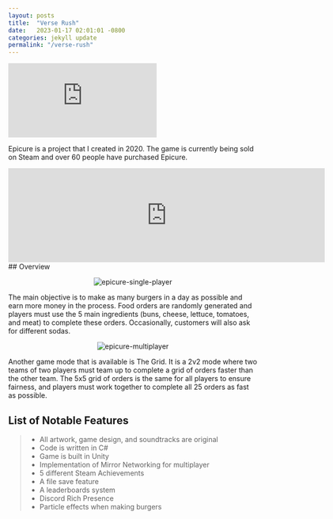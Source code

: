 ```yaml
---
layout: posts
title:  "Verse Rush"
date:   2023-01-17 02:01:01 -0800
categories: jekyll update
permalink: "/verse-rush"
---
```

<iframe src="https://www.youtube.com/embed/GzQyk8itsb0" frameborder="0" allowfullscreen></iframe>

Epicure is a project that I created in 2020. The game is currently being sold on Steam and over 60 people have purchased Epicure.

<iframe src="https://store.steampowered.com/widget/1291060/" width="640" height="190" frameborder="0"></iframe>
## Overview

<p align="center">
  <img src="https://noah-ku.github.io/portfolio/assets/images/epicure-1.png?raw=true" alt="epicure-single-player"/>
</p>

The main objective is to make as many burgers in a day as possible and earn more money in the process. Food orders are randomly generated and players must use the 5 main ingredients (buns, cheese, lettuce, tomatoes, and meat) to complete these orders. Occasionally, customers will also ask for different sodas.


<p align="center">
  <img src="https://noah-ku.github.io/portfolio/assets/images/epicure-3.png?raw=true" alt="epicure-multiplayer"/>
</p>

Another game mode that is available is The Grid. It is a 2v2 mode where two teams of two players must team up to complete a grid of orders faster than the other team. The 5x5 grid of orders is the same for all players to ensure fairness, and players must work together to complete all 25 orders as fast as possible.

## List of Notable Features

> * All artwork, game design, and soundtracks are original
> * Code is written in C#
> * Game is built in Unity
> * Implementation of Mirror Networking for multiplayer
> * 5 different Steam Achievements
> * A file save feature
> * A leaderboards system
> * Discord Rich Presence
> * Particle effects when making burgers
